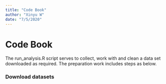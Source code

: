 ```yaml
---
title: "Code Book"
author: "Xinyu W"
date: "7/5/2020"
---
```

# Code Book
The run_analysis.R script serves to collect, work with and clean a data set downloaded as required. The preparation work includes  steps as below.

### Download datasets
